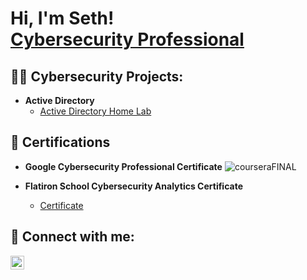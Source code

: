 <h1>Hi, I'm Seth! <br/> <a href="https://www.linkedin.com/in/sethpeaslee/">Cybersecurity Professional</a></h1>

<h2>👨‍💻 Cybersecurity Projects:</h2>

- <b>Active Directory</b>
  - [Active Directory Home Lab](https://github.com/sethpeaslee/LABURL)


<h2>📃 Certifications</h2>

- <b>Google Cybersecurity Professional Certificate</b>
   ![courseraFINAL](https://github.com/sethpeaslee/imagines-in-readme/assets/138176708/8cb61135-e0fa-449a-8567-5965cbcc335f)

- <b>Flatiron School Cybersecurity Analytics Certificate</b>
  - [Certificate](https://imgur.com/a/S2HbXGD)

  
<h2> 🤳 Connect with me:</h2>

[<img align="left" alt="JoshMadakor | LinkedIn" width="22px" src="https://cdn.jsdelivr.net/npm/simple-icons@v3/icons/linkedin.svg" />][linkedin]


[linkedin]: https://linkedin.com/in/sethpeaslee

<!--
**sethpeaslee/sethpeaslee** is a ✨ _special_ ✨ repository because its `README.md` (this file) appears on your GitHub profile.

Here are some ideas to get you started:

- 🔭 I’m currently working on ...
- 🌱 I’m currently learning ...
- 👯 I’m looking to collaborate on ...
- 🤔 I’m looking for help with ...
- 💬 Ask me about ...
- 📫 How to reach me: ...
- 😄 Pronouns: ...
- ⚡ Fun fact: ...
-->
